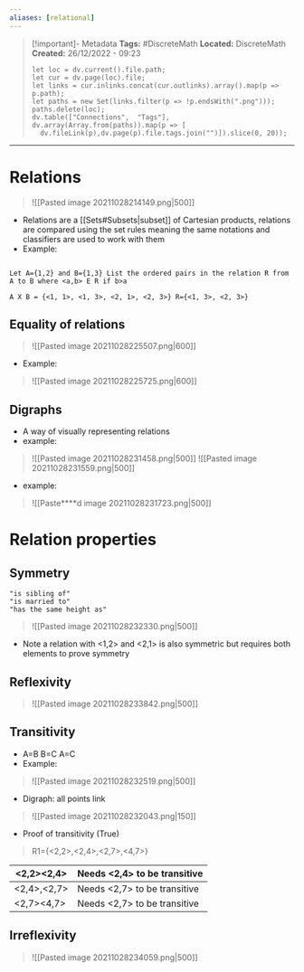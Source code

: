 ```yaml
---
aliases: [relational]
---
```

> [!important]- Metadata
> **Tags:** #DiscreteMath 
> **Located:** DiscreteMath
> **Created:** 26/12/2022 - 09:23
> ```dataviewjs
>let loc = dv.current().file.path;
>let cur = dv.page(loc).file;
>let links = cur.inlinks.concat(cur.outlinks).array().map(p => p.path);
>let paths = new Set(links.filter(p => !p.endsWith(".png")));
>paths.delete(loc);
>dv.table(["Connections",  "Tags"], dv.array(Array.from(paths)).map(p => [
>   dv.fileLink(p),dv.page(p).file.tags.join("")]).slice(0, 20));
> ```

___
# Relations

> ![[Pasted image 20211028214149.png|500]]
- Relations are a [[Sets#Subsets|subset]] of Cartesian products, relations are compared using the set rules meaning the same notations and classifiers are used to work with them
- Example:
```ad-example

Let A={1,2} and B={1,3} List the ordered pairs in the relation R from A to B where <a,b> E R if b>a 

A X B = {<1, 1>, <1, 3>, <2, 1>, <2, 3>} R={<1, 3>, <2, 3>}
```
## Equality of relations
>![[Pasted image 20211028225507.png|600]]
- Example:

>![[Pasted image 20211028225725.png|600]]



## Digraphs
- A way of visually representing relations
- example:

>![[Pasted image 20211028231458.png|500]]
>![[Pasted image 20211028231559.png|500]]
- example:

>![[Paste****d image 20211028231723.png|500]]

# Relation properties
## Symmetry 
```ad-example
"is sibling of"
"is married to"
"has the same height as"
```

>![[Pasted image 20211028232330.png|500]]
- Note a relation with <1,2> and <2,1> is also symmetric but requires both elements to prove symmetry

## Reflexivity 
>![[Pasted image 20211028233842.png|500]]

## Transitivity 
- A=B B=C A=C
- Example:

>![[Pasted image 20211028232519.png|500]]
- Digraph: all points link

>![[Pasted image 20211028232043.png|150]]
- Proof of transitivity (True)

> R1={<2,2>,<2,4>,<2,7>,<4,7>} 


| <2,2><2,4>  | Needs <2,4> to be transitive  |
| ----------- | ----------------------------- |
| <2,4>,<2,7> | Needs  <2,7> to be transitive |
| <2,7><4,7>  | Needs  <2,7> to be transitive |
                             
## Irreflexivity

> ![[Pasted image 20211028234059.png|500]]



